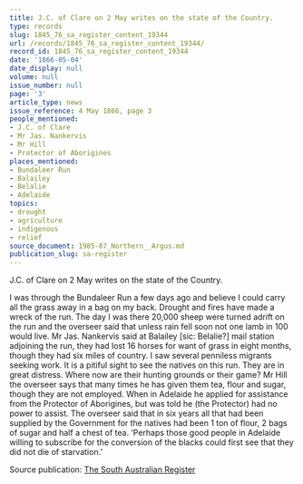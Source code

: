 ```yaml
---
title: J.C. of Clare on 2 May writes on the state of the Country.
type: records
slug: 1845_76_sa_register_content_19344
url: /records/1845_76_sa_register_content_19344/
record_id: 1845_76_sa_register_content_19344
date: '1866-05-04'
date_display: null
volume: null
issue_number: null
page: '3'
article_type: news
issue_reference: 4 May 1866, page 3
people_mentioned:
- J.C. of Clare
- Mr Jas. Nankervis
- Mr Hill
- Protector of Aborigines
places_mentioned:
- Bundaleer Run
- Balailey
- Belalie
- Adelaide
topics:
- drought
- agriculture
- indigenous
- relief
source_document: 1985-87_Northern__Argus.md
publication_slug: sa-register
---
```


J.C. of Clare on 2 May writes on the state of the Country.

I was through the Bundaleer Run a few days ago and believe I could carry all the grass away in a bag on my back.  Drought and fires have made a wreck of the run.  The day I was there 20,000 sheep were turned adrift on the run and the overseer said that unless rain fell soon not one lamb in 100 would live.  Mr Jas. Nankervis said at Balailey [sic: Belalie?] mail station adjoining the run, they had lost 16 horses for want of grass in eight months, though they had six miles of country.  I saw several penniless migrants seeking work.  It is a pitiful sight to see the natives on this run.  They are in great distress.  Where now are their hunting grounds or their game?  Mr Hill the overseer says that many times he has given them tea, flour and sugar, though they are not employed.  When in Adelaide he applied for assistance from the Protector of Aborigines, but was told he (the Protector) had no power to assist.  The overseer said that in six years all that had been supplied by the Government for the natives had been 1 ton of flour, 2 bags of sugar and half a chest of tea.  ‘Perhaps those good people in Adelaide willing to subscribe for the conversion of the blacks could first see that they did not die of starvation.’

Source publication: [The South Australian Register](/publications/sa-register/)

